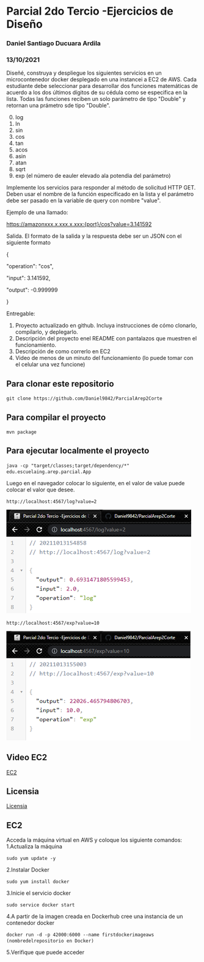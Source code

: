 #  Parcial 2do Tercio -Ejercicios de Diseño
### Daniel Santiago Ducuara Ardila
### 13/10/2021

Diseñé, construya y despliegue los siguientes servicios en un microcontenedor docker desplegado en una instancei a EC2 de AWS. Cada estudiante debe seleccionar para desarrollar dos funciones matemáticas de acuerdo a los dos últimos dígitos de su cédula como se especifica en la lista. Todas las funciones reciben un solo parámetro de tipo "Double" y retornan una prámetro sde tipo "Double".

0. log
1. ln
2. sin
3. cos
4. tan
5. acos
6. asin
7. atan
8. sqrt
9. exp (el número de eauler elevado ala potendia del parámetro)


Implemente los servicios para responder al método de solicitud HTTP GET. Deben usar el nombre de la función especificado en la lista y el parámetro debe ser pasado en la variable de query con nombre "value".


Ejemplo de una llamado:

https://amazonxxx.x.xxx.x.xxx:{port}/cos?value=3.141592


Salida. El formato de la salida y la respuesta debe ser un JSON con el siguiente formato

{

 "operation": "cos",

 "input":  3.141592,

 "output":  -0.999999

}


Entregable:

1. Proyecto actualizado en github. Incluya instrucciones de cómo clonarlo, compilarlo, y deplegarlo.
2. Descripción del proyecto enel README con pantalazos que muestren el funcionamiento.
3. Descripción de como correrlo en EC2
4. Video de menos de un minuto del funcionamiento (lo puede tomar con el celular una vez funcione)


## Para clonar este repositorio
```
git clone https://github.com/Daniel9842/ParcialArep2Corte
```
## Para compilar el proyecto
```
mvn package
```
## Para ejecutar localmente el proyecto
```
java -cp "target/classes;target/dependency/*" edu.escuelaing.arep.parcial.App
```
Luego en el navegador colocar lo siguiente, en el valor de value puede colocar el valor que desee.
```
http://localhost:4567/log?value=2
```
![function log](images/log.PNG "Log function")<br>
```
http://localhost:4567/exp?value=10
```
![function exp](images/exp.PNG "Exp function")<br>


## Video EC2

[EC2 ](https://github.com/Daniel9842/ParcialArep2Corte/blob/master/EC2%20video%20parcial.mp4)

## Licensia

[Licensia ](https://github.com/Daniel9842/ParcialArep2Corte/blob/master/LICENSE.txt)

## EC2 

Acceda la máquina virtual en AWS y coloque los siguiente comandos:
1.Actualiza la máquina
```
sudo yum update -y
```
2.Instalar Docker
```
sudo yum install docker
```
3.Inicie el servicio docker
```
sudo service docker start
```
4.A partir de la imagen creada en Dockerhub cree una instancia de un contenedor docker
```
docker run -d -p 42000:6000 --name firstdockerimageaws (nombredelrepositorio en Docker)
```
5.Verifique que puede acceder
